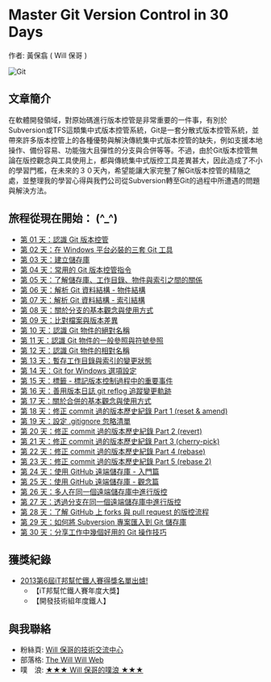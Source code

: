 Master Git Version Control in 30 Days
====================

作者: 黃保翕 ( Will 保哥 )

![Git](https://cloud.githubusercontent.com/assets/88981/7561160/79b1cc50-f7fc-11e4-8077-27335f520328.png)

文章簡介
------------

在軟體開發領域，對原始碼進行版本控管是非常重要的一件事，有別於Subversion或TFS這類集中式版本控管系統，Git是一套分散式版本控管系統，並帶來許多版本控管上的各種優勢與解決傳統集中式版本控管的缺失，例如支援本地操作、備份容易、功能強大且彈性的分支與合併等等。不過，由於Git版本控管無論在版控觀念與工具使用上，都與傳統集中式版控工具差異甚大，因此造成了不小的學習門檻，在未來的３０天內，希望能讓大家完整了解Git版本控管的精隨之處，並整理我的學習心得與我們公司從Subversion轉至Git的過程中所遭遇的問題與解決方法。

旅程從現在開始： (^_^)
--------------------------

* [第 01 天：認識 Git 版本控管](docs/01.markdown)
* [第 02 天：在 Windows 平台必裝的三套 Git 工具](docs/02.markdown)
* [第 03 天：建立儲存庫](docs/03.markdown)
* [第 04 天：常用的 Git 版本控管指令](docs/04.markdown)
* [第 05 天：了解儲存庫、工作目錄、物件與索引之間的關係](docs/05.markdown)
* [第 06 天：解析 Git 資料結構 - 物件結構](docs/06.markdown)
* [第 07 天：解析 Git 資料結構 - 索引結構](docs/07.markdown)
* [第 08 天：關於分支的基本觀念與使用方式](docs/08.markdown)
* [第 09 天：比對檔案與版本差異](docs/09.markdown)
* [第 10 天：認識 Git 物件的絕對名稱](docs/10.markdown)
* [第 11 天：認識 Git 物件的一般參照與符號參照](docs/11.markdown)
* [第 12 天：認識 Git 物件的相對名稱](docs/12.markdown)
* [第 13 天：暫存工作目錄與索引的變更狀態](docs/13.markdown)
* [第 14 天：Git for Windows 選項設定](docs/14.markdown)
* [第 15 天：標籤 - 標記版本控制過程中的重要事件](docs/15.markdown)
* [第 16 天：善用版本日誌 git reflog 追蹤變更軌跡](docs/16.markdown)
* [第 17 天：關於合併的基本觀念與使用方式](docs/17.markdown)
* <a href="docs/18.markdown">第 18 天：修正 commit 過的版本歷史紀錄 Part 1 (reset & amend)</a>
* [第 19 天：設定 .gitignore 忽略清單](docs/19.markdown)
* <a href="docs/20.markdown">第 20 天：修正 commit 過的版本歷史紀錄 Part 2 (revert)</a>
* <a href="docs/21.markdown">第 21 天：修正 commit 過的版本歷史紀錄 Part 3 (cherry-pick)</a>
* <a href="docs/22.markdown">第 22 天：修正 commit 過的版本歷史紀錄 Part 4 (rebase)</a>
* <a href="docs/23.markdown">第 23 天：修正 commit 過的版本歷史紀錄 Part 5 (rebase 2)</a>
* [第 24 天：使用 GitHub 遠端儲存庫 - 入門篇](docs/24.markdown)
* [第 25 天：使用 GitHub 遠端儲存庫 - 觀念篇](docs/25.markdown)
* [第 26 天：多人在同一個遠端儲存庫中進行版控](docs/26.markdown)
* [第 27 天：透過分支在同一個遠端儲存庫中進行版控](docs/27.markdown)
* [第 28 天：了解 GitHub 上 forks 與 pull request 的版控流程](docs/28.markdown)
* [第 29 天：如何將 Subversion 專案匯入到 Git 儲存庫](docs/29.markdown)
* [第 30 天：分享工作中幾個好用的 Git 操作技巧](docs/30.markdown)

獲獎紀錄
----------

* [2013第6屆iT邦幫忙鐵人賽得獎名單出爐!](http://ithelp.ithome.com.tw/question/10142953)
	* 【iT邦幫忙鐵人賽年度大獎】
	* 【開發技術組年度鐵人】

與我聯絡
---------

* 粉絲頁: [Will 保哥的技術交流中心](https://www.facebook.com/will.fans)
* 部落格: [The Will Will Web](http://blog.miniasp.com/)
* 噗　浪: [★★★ Will 保哥的噗浪 ★★★](http://www.plurk.com/willh/invite)
